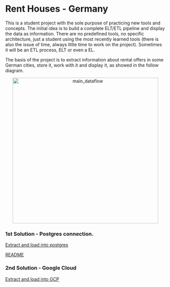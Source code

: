 # Rent Houses - Germany


This is a student project with the sole purpose of practicing new tools and concepts. The initial idea is to build a complete ELT/ETL pipeline and display the data as information. There are no predefined tools, no specific architecture, just a student using the most recently learned tools (there is also the issue of time, always little time to work on the project). Sometimes it will be an ETL process, ELT or even a EL. 

The basis of the project is to extract information about rental offers in some German cities, store it, work with it and display it, as showed in the follow diagram.

<p align="center">
  <img width="459" alt="main_dataflow" src="https://user-images.githubusercontent.com/71295866/141155451-a9b1dff0-3adf-448f-af5c-f54c1de21b62.png">
</p>

### 1st Solution - Postgres connection.

[Extract and load into postgres](https://github.com/felipedmnq/rent-houses--germany/tree/master/postgres_scripts)


[README](https://github.com/felipedmnq/rent-houses--germany/blob/master/postgres_scripts/postgres_readme.md)


### 2nd Solution - Google Cloud

[Extract and load into GCP](https://github.com/felipedmnq/rent-houses--germany/tree/master/GCP_scripts)
